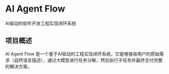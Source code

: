 # AI Agent Flow

AI驱动的软件开发工程实现闭环系统

## 项目概述

AI Agent Flow 是一个基于AI驱动的工程实现闭环系统，它能够接收用户的原始需求（自然语言描述），通过大模型进行任务分解，然后执行子任务并最终交付完整的解决方案。
